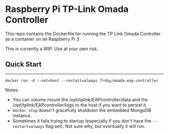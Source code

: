 # Raspberry Pi TP-Link Omada Controller
This repo contains the Dockerfile for running the TP Link Omada Controller as a container on an Raspberry Pi 3

This is currently a WIP. Use at your own risk.

## Quick Start
-----------

```
docker run -d --net=host --restart=always frnby/omada-eap-controller
```

Notes:
* You can volume mount the /opt/tplink/EAPcontroller/data and the /opt/tplink/EAPcontroller/logs to the host if you want to persist it.
* `docker stop` doesn't gracefully shutdown the embedded MongoDB instance.
* Sometimes it fails trying to startup (especially if you don't have the `--restart=always` flag set). Not sure why, but eventually it will run.
